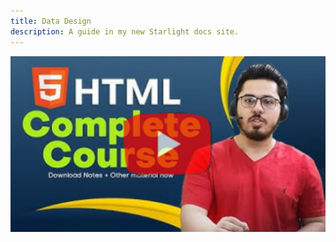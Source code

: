 ```yaml
---
title: Data Design
description: A guide in my new Starlight docs site.
---
```


[![xyz](../../../assets/harry1.png)](https://youtu.be/BsDoLVMnmZs?si=HnNVBpm-EzkVLH_y)